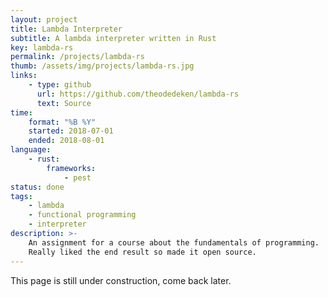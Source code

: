 ```yaml
---
layout: project
title: Lambda Interpreter
subtitle: A lambda interpreter written in Rust
key: lambda-rs
permalink: /projects/lambda-rs
thumb: /assets/img/projects/lambda-rs.jpg
links:
    - type: github
      url: https://github.com/theodedeken/lambda-rs
      text: Source
time:
    format: "%B %Y"
    started: 2018-07-01
    ended: 2018-08-01
language: 
    - rust:
        frameworks:
            - pest
status: done
tags:
    - lambda
    - functional programming
    - interpreter
description: >-
    An assignment for a course about the fundamentals of programming.
    Really liked the end result so made it open source.
---
```

This page is still under construction, come back later.